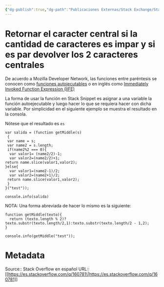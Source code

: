 ```yaml
---
{"dg-publish":true,"dg-path":"Publicaciones Externas/Stack Exchange/Stack Overflow en español/es.stackoverflow.com-160781.md","permalink":"/publicaciones-externas/stack-exchange/stack-overflow-en-espanol/es-stackoverflow-com-160781/","title":"Retornar el caracter central si la cantidad de caracteres es impar y si es par devolver los 2 caracteres centrales","hide":true,"noteIcon":"default","created":"2024-04-03T12:49:10.626-06:00","updated":"2024-04-05T16:43:53.764-06:00"}
---
```


# Retornar el caracter central si la cantidad de caracteres es impar y si es par devolver los 2 caracteres centrales

De acuerdo a Mozilla Developer Network, las funciones entre paréntesis se conocen como [funciones autojecutables][1] o en inglés como [Immediately Invoked Function Expression (IIFE)](https://developer.mozilla.org/en-US/docs/Glossary/IIFE)

La forma de usar la función en Stack Snippet es asignar a una variable la función autoejecutable y luego hacer lo que se requiera hacer con dicha variable. Por simplicidad en el siguiente ejemplo se muestra el resultado en la consola.

Nótese que el resultado es `es`

<!-- begin snippet: js hide: false console: true babel: false -->

<!-- language: lang-js -->

    var salida = (function getMiddle(s)
     {
     var name = s;
     var name2 = s.length;
     if(name2%2 === 0){
      var valor1= (name2/2)-1; 
      var valor2=(name2/2)+1;
    return name.slice(valor1,valor2);
    }else{
      var valor1=(name2-1)/2; 
      var valor2=(name2+1)/2;
     return name.slice(valor1,valor2);
     }
    }("test"));

    console.info(salida)

<!-- end snippet -->

NOTA: Una forma abreviada de hacer lo mismo es la siguiente:

<!-- begin snippet: js hide: false console: true babel: false -->

<!-- language: lang-js -->

    function getMiddle(texto){
      return (texto.length % 2)? texto.substr(texto.length/2,1):texto.substr(texto.length/2 - 1,2);
    }

    console.info(getMiddle("test"));

<!-- end snippet -->

  [1]: https://developer.mozilla.org/es/docs/Glossary/IIFE




# Metadata
Source:: Stack Overflow en español
URL:: [[https://es.stackoverflow.com/q/160781\|https://es.stackoverflow.com/q/160781]]

